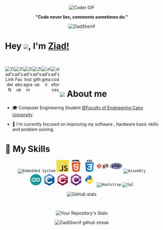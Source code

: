 <p align="center">


  <img src="https://media.giphy.com/media/qgQUggAC3Pfv687qPC/giphy.gif" alt="Coder GIF" width="500" height="400">
  
</p>

<div align="center">

<!-- **"First, solve the problem. Then, write the code."** -->
  **"Code never lies, comments sometimes do."**

 <!-- <a href="https://badges.pufler.dev">
    <img src="https://badges.pufler.dev/repos/ZiadSheriif?&a=0"> 
    
  </a> -->

<!-- [![Repos Badge](https://badges.pufler.dev/repos/ZiadSheriif)](https://badges.pufler.dev) -->
<img src="https://komarev.com/ghpvc/?username=ZiadSheriif&label=Profile%20views&color=0e75b6&style=flat" alt="ZiadSheriif" />

</div>

# Hey <img src="https://github.com/ZiadSheriif/ZiadSheriif/blob/main/images/wave.gif" width="40px">, I'm [Ziad!](https://www.linkedin.com/in/ziad-sherif-b3a5561b9/)

<br/>

<div align="center">


<a href="https://www.linkedin.com/in/ziad-sherif-b3a5561b9/"><img align="left" alt="Ziad's LinkdeIN" width="30px" src="https://user-images.githubusercontent.com/76125650/140648921-7692f46e-76c4-47f6-8c1f-383841428bbe.png" draggable="false" /></a>


  <a href="https://www.facebook.com/profile.php?id=100004840510238">
  <img align="left" alt="Ziad's Facebook" width="30px" src="https://user-images.githubusercontent.com/76125650/139602215-302fea84-764a-45f9-8ca2-d623ede28c3c.png" draggable="false" />
</a>

<a href="https://www.instagram.com/ziadsherif2000/">
  <img align="left" alt="Ziad's Instagram" width="30px" src="https://user-images.githubusercontent.com/76125650/141382540-72edfb69-b11e-4e61-81fd-9f0653da2162.png" draggable="false" /></a>
<!--   
 <a href="https://github.com/ZiadSheriif">
  <img align="left" alt="Ziad's github" width="30px" src="https://image.flaticon.com/icons/svg/2111/2111432.svg" draggable="false" />
</a> -->
  
  <a href="https://github.com/ZiadSheriif">
  <img align="left" alt="Ziad's github" width="30px" src="https://user-images.githubusercontent.com/76125650/139602266-044d30d7-1ad5-4b59-a0db-bf0777dd8b7a.png" draggable="false" />
</a>

<a href="mailto:zsherif308@gmail.com">
  <img align="left" alt="ziad's gmail" width="30px" src="https://user-images.githubusercontent.com/76125650/141382583-1354ab1c-10a7-4605-a255-412ee57d2ad7.png" draggable="false" />
</a>

<a href="https://codeforces.com/profile/ZiadSH.">
  <img align="left" alt="ziad's codeforces" width="30px" src="https://github.com/ZiadSheriif/ZiadSheriif/blob/main/images/codeforces.png" draggable="false" />
</a>

</div>

<br />
<br />

# <img src="https://media.giphy.com/media/VgCDAzcKvsR6OM0uWg/giphy.gif" width="50" draggable="false" > About me

- 🎓 Computer Engineering Student <a href="http://eng.cu.edu.eg/ar/">@Faculty of Engineering Cairo University</a>
<!-- - 🏃‍♂️ I am passionate about Front-End, Competitive Programming and Computer vision -->

- 🚧 I'm currently focused on improving my software , hardware basic skills and problem solving

<!-- - 🍀 Ask me about anything, I will be happy to help -->

# 🧰 My Skills

<div align="center">


<code><img height="40" title="Embedded System" src="https://github.com/ZiadSheriif/ZiadSheriif/blob/main/images/ES.jpg"></code>
<code><img height="40" title="JavaScript" src="https://raw.githubusercontent.com/github/explore/80688e429a7d4ef2fca1e82350fe8e3517d3494d/topics/javascript/javascript.png"></code>
<code><img height="40" title="HTML" src="https://raw.githubusercontent.com/github/explore/80688e429a7d4ef2fca1e82350fe8e3517d3494d/topics/html/html.png"></code>
<code><img height="40" title="CSS" src="https://raw.githubusercontent.com/github/explore/80688e429a7d4ef2fca1e82350fe8e3517d3494d/topics/css/css.png"></code>
<code><img height="40" title="Git" src="https://raw.githubusercontent.com/github/explore/80688e429a7d4ef2fca1e82350fe8e3517d3494d/topics/git/git.png"></code>
<code><img height="40" title="PHP" src="https://raw.githubusercontent.com/github/explore/80688e429a7d4ef2fca1e82350fe8e3517d3494d/topics/php/php.png"></code>
  <code><img height="40" title="Assembly" src="https://github.com/ZiadSheriif/ZiadSheriif/blob/main/images/masm.png"></code>
<br />
<code><img height="40" title="Arduino" src="https://raw.githubusercontent.com/github/explore/80688e429a7d4ef2fca1e82350fe8e3517d3494d/topics/arduino/arduino.png"></code>
<code><img height="40" title="C" src="https://raw.githubusercontent.com/devicons/devicon/master/icons/c/c-original.svg"></code>
<code><img height="40" title="C++" src="https://raw.githubusercontent.com/devicons/devicon/master/icons/cplusplus/cplusplus-original.svg"></code>
<code><img height="40" title="C#" src="https://raw.githubusercontent.com/devicons/devicon/master/icons/csharp/csharp-original.svg"></code>
<code><img height="40" title="Python" src="https://raw.githubusercontent.com/github/explore/80688e429a7d4ef2fca1e82350fe8e3517d3494d/topics/python/python.png"></code>
<code><img height="40" title="Bootstrap" src="https://github.com/ZiadSheriif/ZiadSheriif/blob/main/images/bootstrap.png"></code>
  <code><img height="40" title="Sql" src="https://github.com/ZiadSheriif/ZiadSheriif/blob/main/images/sql.png"></code>



</div>
<!-- <br /><br />


  <br>

[![Top Langs](https://github-readme-stats.vercel.app/api/top-langs/?username=ZiadSheriif)](https://github.com/anuraghazra/github-readme-stats)

<br> -->



<!-- <br> -->

<!-- ![GitHub Activity Graph](https://activity-graph.herokuapp.com/graph?username=ZiadSheriif)   -->


<!-- "https://github-readme-stats.vercel.app/api/top-langs/?username=ZiadSheriif&count_private=true&theme=radical" -->

</div>

<div align="center">

<!-- ![Anurag's github stats](https://github-readme-stats.vercel.app/api?username=ZiadSheriif&show_icons=true&theme=radical&count_private=true) -->
  ![GitHub stats](https://github-readme-stats.vercel.app/api?username=ZiadSheriif&show_icons=true&theme=radical&count_private=true)  

  <br>
  
![Your Repository's Stats](https://github-readme-stats.vercel.app/api/top-langs/?username=ZiadSheriif&langs_count=9&theme=tokyonight&layout=compact)
<!--   ![Your Repository's Stats](https://github-readme-stats.vercel.app/api/top-langs/?username=ZiadSheriif&count_private=true&theme=radical) -->

![ZiadSheriif github streak](https://github-readme-streak-stats.herokuapp.com/?user=ZiadSheriif&theme=radical&include_all_commits=true&count_private=true)

</div>
<!-- <h1 align="center">
   <br/>

  <img src="https://media.giphy.com/media/jpVnC65DmYeyRL4LHS/giphy.gif" width="20%">
</h1> -->
<!--
**ZiadSheriif/ZiadSheriif** is a ✨ _special_ ✨ repository because its `README.md` (this file) appears on your GitHub profile.

Here are some ideas to get you started:

- 🔭 I’m currently working on ...
- 🌱 I’m currently learning ...
- 👯 I’m looking to collaborate on ...
- 🤔 I’m looking for help with ...
- 💬 Ask me about ...
- 📫 How to reach me: ...
- 😄 Pronouns: ...
- ⚡ Fun fact: ...
  -->
  
  
  
  
  

